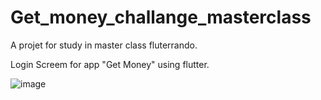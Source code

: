 # Get_money_challange_masterclass

A projet for study in master class fluterrando.

Login Screem for app "Get Money" using flutter.


![image](https://user-images.githubusercontent.com/6286170/194981045-10e48643-43e6-4137-84ea-42b4053ada8b.png)
